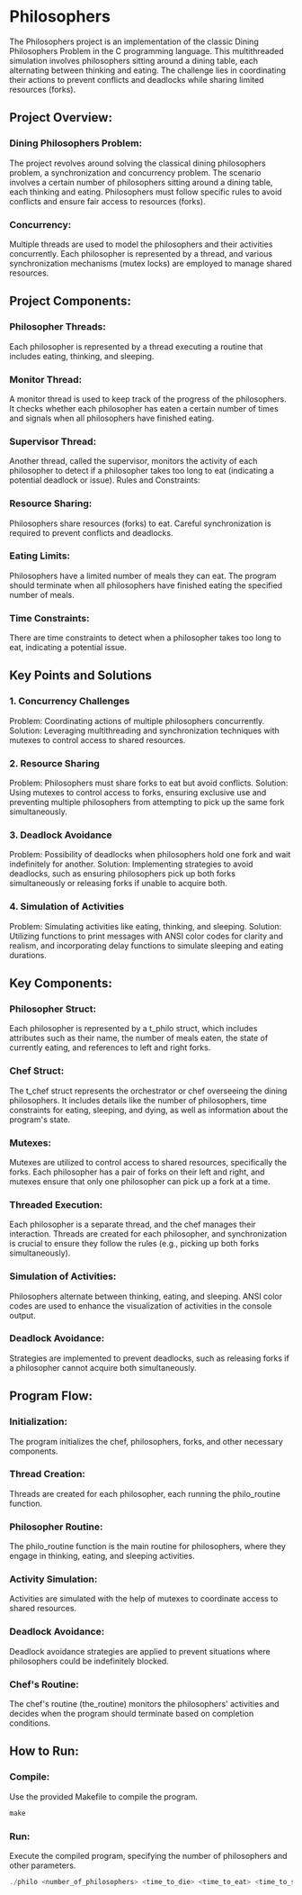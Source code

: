 # Philosophers

The Philosophers project is an implementation of the classic Dining Philosophers Problem in the C programming language. This multithreaded simulation involves philosophers sitting around a dining table, each alternating between thinking and eating. The challenge lies in coordinating their actions to prevent conflicts and deadlocks while sharing limited resources (forks).


## Project Overview:
### Dining Philosophers Problem:

The project revolves around solving the classical dining philosophers problem, a synchronization and concurrency problem.
The scenario involves a certain number of philosophers sitting around a dining table, each thinking and eating.
Philosophers must follow specific rules to avoid conflicts and ensure fair access to resources (forks).

### Concurrency:

Multiple threads are used to model the philosophers and their activities concurrently.
Each philosopher is represented by a thread, and various synchronization mechanisms (mutex locks) are employed to manage shared resources.

## Project Components:

### Philosopher Threads:

Each philosopher is represented by a thread executing a routine that includes eating, thinking, and sleeping.

### Monitor Thread:

A monitor thread is used to keep track of the progress of the philosophers.
It checks whether each philosopher has eaten a certain number of times and signals when all philosophers have finished eating.

### Supervisor Thread:

Another thread, called the supervisor, monitors the activity of each philosopher to detect if a philosopher takes too long to eat (indicating a potential deadlock or issue).
Rules and Constraints:

### Resource Sharing:

Philosophers share resources (forks) to eat.
Careful synchronization is required to prevent conflicts and deadlocks.

### Eating Limits:

Philosophers have a limited number of meals they can eat.
The program should terminate when all philosophers have finished eating the specified number of meals.

### Time Constraints:

There are time constraints to detect when a philosopher takes too long to eat, indicating a potential issue.

## Key Points and Solutions

### 1. Concurrency Challenges
Problem: Coordinating actions of multiple philosophers concurrently.
Solution: Leveraging multithreading and synchronization techniques with mutexes to control access to shared resources.

### 2. Resource Sharing
Problem: Philosophers must share forks to eat but avoid conflicts.
Solution: Using mutexes to control access to forks, ensuring exclusive use and preventing multiple philosophers from attempting to pick up the same fork simultaneously.

### 3. Deadlock Avoidance
Problem: Possibility of deadlocks when philosophers hold one fork and wait indefinitely for another.
Solution: Implementing strategies to avoid deadlocks, such as ensuring philosophers pick up both forks simultaneously or releasing forks if unable to acquire both.

### 4. Simulation of Activities
Problem: Simulating activities like eating, thinking, and sleeping.
Solution: Utilizing functions to print messages with ANSI color codes for clarity and realism, and incorporating delay functions to simulate sleeping and eating durations.


## Key Components:

### Philosopher Struct:

Each philosopher is represented by a t_philo struct, which includes attributes such as their name, the number of meals eaten, the state of currently eating, and references to left and right forks.

### Chef Struct:

The t_chef struct represents the orchestrator or chef overseeing the dining philosophers. It includes details like the number of philosophers, time constraints for eating, sleeping, and dying, as well as information about the program's state.

### Mutexes:

Mutexes are utilized to control access to shared resources, specifically the forks. Each philosopher has a pair of forks on their left and right, and mutexes ensure that only one philosopher can pick up a fork at a time.

### Threaded Execution:

Each philosopher is a separate thread, and the chef manages their interaction. Threads are created for each philosopher, and synchronization is crucial to ensure they follow the rules (e.g., picking up both forks simultaneously).

### Simulation of Activities:

Philosophers alternate between thinking, eating, and sleeping. ANSI color codes are used to enhance the visualization of activities in the console output.

### Deadlock Avoidance:

Strategies are implemented to prevent deadlocks, such as releasing forks if a philosopher cannot acquire both simultaneously.


## Program Flow:

### Initialization:

The program initializes the chef, philosophers, forks, and other necessary components.

### Thread Creation:

Threads are created for each philosopher, each running the philo_routine function.

### Philosopher Routine:

The philo_routine function is the main routine for philosophers, where they engage in thinking, eating, and sleeping activities.

### Activity Simulation:

Activities are simulated with the help of mutexes to coordinate access to shared resources.

### Deadlock Avoidance:

Deadlock avoidance strategies are applied to prevent situations where philosophers could be indefinitely blocked.

### Chef's Routine:

The chef's routine (the_routine) monitors the philosophers' activities and decides when the program should terminate based on completion conditions.


## How to Run:

### Compile:

Use the provided Makefile to compile the program.
```c
make
```

### Run:

Execute the compiled program, specifying the number of philosophers and other parameters.
```c
./philo <number_of_philosophers> <time_to_die> <time_to_eat> <time_to_sleep> <number_of_times_each_philosopher_must_eat(optional argument)>
```
